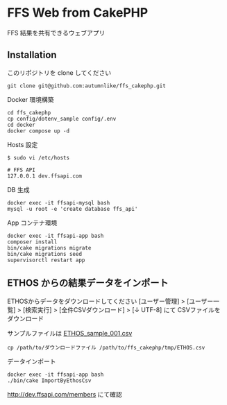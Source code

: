 # FFS Web from CakePHP

FFS 結果を共有できるウェブアプリ

## Installation

このリポジトリを clone してください

```
git clone git@github.com:autumnlike/ffs_cakephp.git
```

Docker 環境構築

```
cd ffs_cakephp
cp config/dotenv_sample config/.env
cd docker
docker compose up -d
```

Hosts 設定

```
$ sudo vi /etc/hosts

# FFS API
127.0.0.1 dev.ffsapi.com
 ```

DB 生成
```
docker exec -it ffsapi-mysql bash
mysql -u root -e 'create database ffs_api'
```

App コンテナ環境

```
docker exec -it ffsapi-app bash
composer install
bin/cake migrations migrate
bin/cake migrations seed
supervisorctl restart app
```

## ETHOS からの結果データをインポート

ETHOSからデータをダウンロードしてください
[ユーザー管理] > [ユーザー一覧] > [検索実行] > [全件CSVダウンロード] > [↓ UTF-8] にて CSVファイルをダウンロード

サンプルファイルは [ETHOS_sample_001.csv](https://github.com/autumnlike/ffs_cakephp/files/10306576/ETHOS_sample_001.csv)

```
cp /path/to/ダウンロードファイル /path/to/ffs_cakephp/tmp/ETHOS.csv
```

データインポート
```
docker exec -it ffsapi-app bash
./bin/cake ImportByEthosCsv
```

http://dev.ffsapi.com/members にて確認
